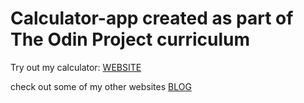 # Calculator-app created as part of The Odin Project curriculum

Try out my calculator: [WEBSITE](https://ronald-luo.github.io/calculator-app/)

check out some of my other websites [BLOG](https://www.ronald-luo.com/100-websites/)
